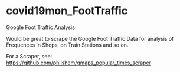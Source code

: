 # covid19mon_FootTraffic
Google Foot Traffic Analysis


Would be great to scrape the Google Foot Traffic Data for analysis of Frequences in Shops, on Train Stations and so on. 

For a Scraper, see: https://github.com/philshem/gmaps_popular_times_scraper


